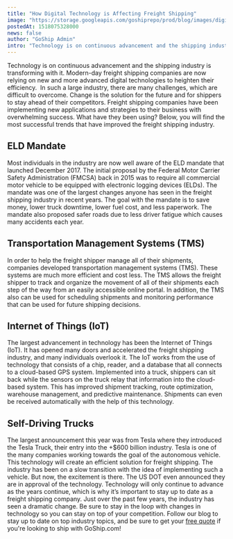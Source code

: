 ```yaml
---
title: "How Digital Technology is Affecting Freight Shipping"
image: "https://storage.googleapis.com/goshiprepo/prod/blog/images/digital-technology-affecting-freight-shipping.jpg"
postedAt: 1518075328000
news: false
author: "GoShip Admin"
intro: "Technology is on continuous advancement and the shipping industry is transforming with it. Modern-day freight shipping companies are now relying on new and more advanced digital technologies to heighten their efficiency.  In such a large industry, there are many challenges, which are difficult to overcome. Change is the solution for the future and for shippers to stay ahead of their competitors. Freight shipping companies have been implementing new applications and strategies to their business with overwhel"
---
```

Technology is on continuous advancement and the shipping industry is transforming with it. Modern-day freight shipping companies are now relying on new and more advanced digital technologies to heighten their efficiency.  In such a large industry, there are many challenges, which are difficult to overcome. Change is the solution for the future and for shippers to stay ahead of their competitors. Freight shipping companies have been implementing new applications and strategies to their business with overwhelming success. What have they been using? Below, you will find the most successful trends that have improved the freight shipping industry.

ELD Mandate
-----------

Most individuals in the industry are now well aware of the ELD mandate that launched December 2017. The initial proposal by the Federal Motor Carrier Safety Administration (FMCSA) back in 2015 was to require all commercial motor vehicle to be equipped with electronic logging devices (ELDs). The mandate was one of the largest changes anyone has seen in the freight shipping industry in recent years. The goal with the mandate is to save money, lower truck downtime, lower fuel cost, and less paperwork. The mandate also proposed safer roads due to less driver fatigue which causes many accidents each year.

Transportation Management Systems (TMS)
---------------------------------------

In order to help the freight shipper manage all of their shipments, companies developed transportation management systems (TMS). These systems are much more efficient and cost less. The TMS allows the freight shipper to track and organize the movement of all of their shipments each step of the way from an easily accessible online portal. In addition, the TMS also can be used for scheduling shipments and monitoring performance that can be used for future shipping decisions.

Internet of Things (IoT)
------------------------

The largest advancement in technology has been the Internet of Things (IoT). It has opened many doors and accelerated the freight shipping industry, and many individuals overlook it. The IoT works from the use of technology that consists of a chip, reader, and a database that all connects to a cloud-based GPS system. Implemented into a truck, shippers can sit back while the sensors on the truck relay that information into the cloud-based system. This has improved shipment tracking, route optimization, warehouse management, and predictive maintenance. Shipments can even be received automatically with the help of this technology.

Self-Driving Trucks
-------------------

The largest announcement this year was from Tesla where they introduced the Tesla Truck, their entry into the +$600 billion industry. Tesla is one of the many companies working towards the goal of the autonomous vehicle. This technology will create an efficient solution for freight shipping. The industry has been on a slow transition with the idea of implementing such a vehicle. But now, the excitement is there. The US DOT even announced they are in approval of the technology. Technology will only continue to advance as the years continue, which is why it’s important to stay up to date as a freight shipping company. Just over the past few years, the industry has seen a dramatic change. Be sure to stay in the loop with changes in technology so you can stay on top of your competition. Follow our blog to stay up to date on top industry topics, and be sure to get your [free quote](http://app.goship.com/#/wizard) if you're looking to ship with GoShip.com!
